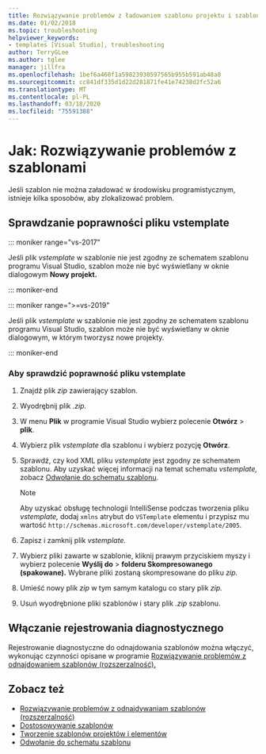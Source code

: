 ```yaml
---
title: Rozwiązywanie problemów z ładowaniem szablonu projektu i szablonu elementu
ms.date: 01/02/2018
ms.topic: troubleshooting
helpviewer_keywords:
- templates [Visual Studio], troubleshooting
author: TerryGLee
ms.author: tglee
manager: jillfra
ms.openlocfilehash: 1bef6a460f1a59823930597565b955b591ab48a0
ms.sourcegitcommit: cc841df335d1d22d281871fe41e74238d2fc52a6
ms.translationtype: MT
ms.contentlocale: pl-PL
ms.lasthandoff: 03/18/2020
ms.locfileid: "75591388"
---
```

# <a name="how-to-troubleshoot-templates"></a>Jak: Rozwiązywanie problemów z szablonami

Jeśli szablon nie można załadować w środowisku programistycznym, istnieje kilka sposobów, aby zlokalizować problem.

## <a name="validate-the-vstemplate-file"></a>Sprawdzanie poprawności pliku vstemplate

::: moniker range="vs-2017"

Jeśli plik *vstemplate* w szablonie nie jest zgodny ze schematem szablonu programu Visual Studio, szablon może nie być wyświetlany w oknie dialogowym **Nowy projekt.**

::: moniker-end

::: moniker range=">=vs-2019"

Jeśli plik *vstemplate* w szablonie nie jest zgodny ze schematem szablonu programu Visual Studio, szablon może nie być wyświetlany w oknie dialogowym, w którym tworzysz nowe projekty.

::: moniker-end

### <a name="to-validate-the-vstemplate-file"></a>Aby sprawdzić poprawność pliku vstemplate

1. Znajdź plik *zip* zawierający szablon.

1. Wyodrębnij plik *.zip.*

1. W menu **Plik** w programie Visual Studio wybierz polecenie **Otwórz** > **plik**.

1. Wybierz plik *vstemplate* dla szablonu i wybierz pozycję **Otwórz**.

1. Sprawdź, czy kod XML pliku *vstemplate* jest zgodny ze schematem szablonu. Aby uzyskać więcej informacji na temat schematu *vstemplate,* zobacz [Odwołanie do schematu szablonu](../extensibility/visual-studio-template-schema-reference.md).

    > [!NOTE]
    > Aby uzyskać obsługę technologii IntelliSense podczas tworzenia pliku *vstemplate,* dodaj `xmlns` atrybut do `VSTemplate` elementu i przypisz mu wartość `http://schemas.microsoft.com/developer/vstemplate/2005`.

1. Zapisz i zamknij plik *vstemplate.*

1. Wybierz pliki zawarte w szablonie, kliknij prawym przyciskiem myszy i wybierz polecenie **Wyślij do** > **folderu Skompresowanego (spakowane).** Wybrane pliki zostaną skompresowane do pliku *zip.*

1. Umieść nowy plik *zip* w tym samym katalogu co stary plik *zip.*

1. Usuń wyodrębnione pliki szablonów i stary plik *.zip* szablonu.

## <a name="enable-diagnostic-logging"></a>Włączanie rejestrowania diagnostycznego

Rejestrowanie diagnostyczne do odnajdowania szablonów można włączyć, wykonując czynności opisane w programie [Rozwiązywanie problemów z odnajdowaniem szablonów (rozszerzalność).](../extensibility/troubleshooting-template-discovery.md)

## <a name="see-also"></a>Zobacz też

- [Rozwiązywanie problemów z odnajdywaniam szablonów (rozszerzalność)](../extensibility/troubleshooting-template-discovery.md)
- [Dostosowywanie szablonów](../ide/customizing-project-and-item-templates.md)
- [Tworzenie szablonów projektów i elementów](../ide/creating-project-and-item-templates.md)
- [Odwołanie do schematu szablonu](../extensibility/visual-studio-template-schema-reference.md)
